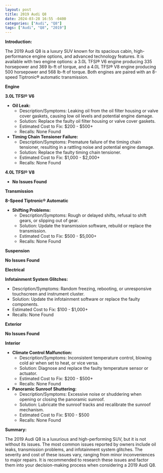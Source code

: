 ```yaml
---
layout: post
title: 2019 Audi Q8
date: 2024-03-28 16:55 -0400
categories: ["Audi", "Q8"]
tags: ["Audi", "Q8", "2019"]
---
```

**Introduction:**

The 2019 Audi Q8 is a luxury SUV known for its spacious cabin, high-performance engine options, and advanced technology features. It is available with two engine options: a 3.0L TFSI® V6 engine producing 335 horsepower and 369 lb-ft of torque, and a 4.0L TFSI® V8 engine producing 500 horsepower and 568 lb-ft of torque. Both engines are paired with an 8-speed Tiptronic® automatic transmission.

**Engine**

**3.0L TFSI® V6**

* **Oil Leak:**
    * Description/Symptoms: Leaking oil from the oil filter housing or valve cover gaskets, causing low oil levels and potential engine damage.
    * Solution: Replace the faulty oil filter housing or valve cover gaskets.
    * Estimated Cost to Fix: $200 - $500+
    * Recalls: None Found
* **Timing Chain Tensioner Failure:**
    * Description/Symptoms: Premature failure of the timing chain tensioner, resulting in a rattling noise and potential engine damage.
    * Solution: Replace the faulty timing chain tensioner.
    * Estimated Cost to Fix: $1,000 - $2,000+
    * Recalls: None Found

**4.0L TFSI® V8**

* **No Issues Found**

**Transmission**

**8-Speed Tiptronic® Automatic**

* **Shifting Problems:**
    * Description/Symptoms: Rough or delayed shifts, refusal to shift gears, or slipping out of gear.
    * Solution: Update the transmission software, rebuild or replace the transmission.
    * Estimated Cost to Fix: $500 - $5,000+
    * Recalls: None Found

**Suspension**

**No Issues Found**

**Electrical**

**Infotainment System Glitches:**
* Description/Symptoms: Random freezing, rebooting, or unresponsive touchscreen and instrument cluster.
* Solution: Update the infotainment software or replace the faulty components.
* Estimated Cost to Fix: $100 - $1,000+
* Recalls: None Found

**Exterior**

**No Issues Found**

**Interior**

* **Climate Control Malfunction:**
    * Description/Symptoms: Inconsistent temperature control, blowing cold air when set to heat, or vice versa.
    * Solution: Diagnose and replace the faulty temperature sensor or actuator.
    * Estimated Cost to Fix: $200 - $500+
    * Recalls: None Found
* **Panoramic Sunroof Shuttering:**
    * Description/Symptoms: Excessive noise or shuddering when opening or closing the panoramic sunroof.
    * Solution: Lubricate the sunroof tracks and recalibrate the sunroof mechanism.
    * Estimated Cost to Fix: $100 - $500
    * Recalls: None Found

**Summary:**

The 2019 Audi Q8 is a luxurious and high-performing SUV, but it is not without its issues. The most common issues reported by owners include oil leaks, transmission problems, and infotainment system glitches. The severity and cost of these issues vary, ranging from minor inconveniences to major repairs. It is recommended to research these issues and factor them into your decision-making process when considering a 2019 Audi Q8.
